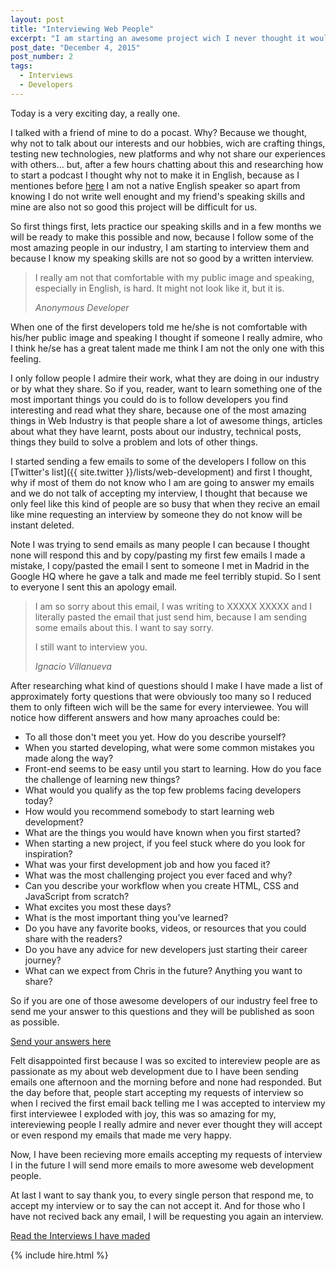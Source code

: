 ```yaml
---
layout: post
title: "Interviewing Web People"
excerpt: "I am starting an awesome project wich I never thought it would be possible. I am interviewing the most awesome people of the Web Industry."
post_date: "December 4, 2015"
post_number: 2
tags: 
  - Interviews
  - Developers
---
```

Today is a very exciting day, a really one.

I talked with a friend of mine to do a pocast. Why? Because we thought, why not to talk about our interests and our hobbies, wich are crafting things, testing new technologies, new platforms and why not share our experiences with others... but, after a few hours chatting about this and researching how to start a podcast I thought why not to make it in English, because as I mentiones before [here](http://ignaciodenuevo.com/2015/11/25/hello-world/) I am not a native English speaker so apart from knowing I do not write well enought and my friend's speaking skills and mine are also not so good this project will be difficult for us.

So first things first, lets practice our speaking skills and in a few months we will be ready to make this possible and now, because I follow some of the most amazing people in our industry, I am starting to interview them and because I know my speaking skills are not so good by a written interview.

<div class="blockquote">
  <blockquote class="container">
    <p>
      I really am not that comfortable with my public image and speaking, especially in English, is hard. It might not look like it, but it is.
    </p>
    <cite>
      Anonymous Developer
    </cite>
  </blockquote>
</div>

When one of the first developers told me he/she is not comfortable with his/her public image and speaking I thought if someone I really admire, who I think he/se has a great talent made me think I am not the only one with this feeling.

I only follow people I admire their work, what they are doing in our industry or by what they share. So if you, reader, want to learn something one of the most important things you could do is to follow developers you find interesting and read what they share, because one of the most amazing things in Web Industry is that people share a lot of awesome things, articles about what they have learnt, posts about our industry, technical posts, things they build to solve a problem and lots of other things.

I started sending a few emails to some of the developers I follow on this [Twitter's list]({{ site.twitter }}/lists/web-development) and first I thought, why if most of them do not know who I am are going to answer my emails and we do not talk of accepting my interview, I thought that because we only feel like this kind of people are so busy that when they recive an email like mine requesting an interview by someone they do not know will be instant deleted.

Note I was trying to send emails as many people I can because I thought none will respond this and by copy/pasting my first few emails I made a mistake, I copy/pasted the email I sent to someone I met in Madrid in the Google HQ where he gave a talk and made me feel terribly stupid. So I sent to everyone I sent this an apology email.

<div class="blockquote">
  <blockquote class="container">
    <p>
      I am so sorry about this email, I was writing to XXXXX XXXXX and I literally pasted the email that just send him, because I am sending some emails about this. I want to say sorry.
    </p>
    <p>
      I still want to interview you.
    </p>
    <cite>
      Ignacio Villanueva
    </cite>
  </blockquote>
</div>

After researching what kind of questions should I make I have made a list of approximately forty questions that were obviously too many so I reduced them to only fifteen wich will be the same for every interviewee. You will notice how different answers and how many aproaches could be:

+ To all those don't meet you yet. How do you describe yourself?
+ When you started developing, what were some common mistakes you made along the way?
+ Front-end seems to be easy until you start to learning. How do you face the challenge of learning new things?
+ What would you qualify as the top few problems facing developers today?
+ How would you recommend somebody to start learning web development?
+ What are the things you would have known when you first started?
+ When starting a new project, if you feel stuck where do you look for inspiration?
+ What was your first development job and how you faced it?
+ What was the most challenging project you ever faced and why?
+ Can you describe your workflow when you create HTML, CSS and JavaScript from scratch?
+ What excites you most these days?
+ What is the most important thing you’ve learned?
+ Do you have any favorite books, videos, or resources that you could share with the readers?
+ Do you have any advice for new developers just starting their career journey?
+ What can we expect from Chris in the future? Anything you want to share?

So if you are one of those awesome developers of our industry feel free to send me your answer to this questions and they will be published as soon as possible.

<p class="btn--hire">
  <a href="mailto:{{ site.email }}">Send your answers here</a>
</p>

Felt disappointed first because I was so excited to intereview people are as passionate as my about web development due to I have been sending emails one afternoon and the morning before and none had responded. But the day before that, people start accepting my requests of interview so when I recived the first email back telling me I was accepted to interview my first interviewee I exploded with joy, this was so amazing for my, intereviewing people I really admire and never ever thought they will accept or even respond my emails that made me very happy.

Now, I have been recieving more emails accepting my requests of interview I in the future I will send more emails to more awesome web development people.

At last I want to say thank you, to every single person that respond me, to accept my interview or to say the can not accept it. And for those who I have not recived back any email, I will be requesting you again an interview.

<p class="btn">
  <a href="/interviews">Read the Interviews I have maded</a>
</p>

{% include hire.html %}